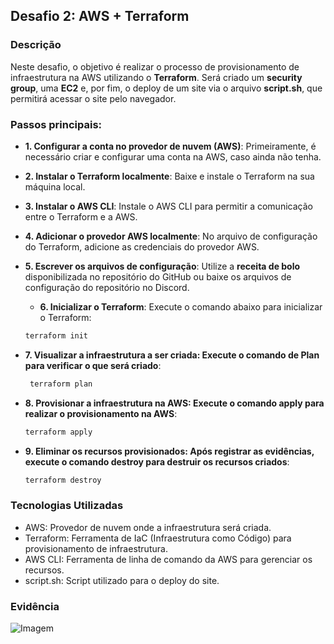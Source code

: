## Desafio 2: AWS + Terraform

### Descrição
Neste desafio, o objetivo é realizar o processo de provisionamento de infraestrutura na AWS utilizando o **Terraform**. Será criado um **security group**, uma **EC2** e, por fim, o deploy de um site via o arquivo **script.sh**, que permitirá acessar o site pelo navegador.

### Passos principais:

- **1. Configurar a conta no provedor de nuvem (AWS)**:
  Primeiramente, é necessário criar e configurar uma conta na AWS, caso ainda não tenha.

- **2. Instalar o Terraform localmente**:
  Baixe e instale o Terraform na sua máquina local.

- **3. Instalar o AWS CLI**:
  Instale o AWS CLI para permitir a comunicação entre o Terraform e a AWS.

- **4. Adicionar o provedor AWS localmente**:
  No arquivo de configuração do Terraform, adicione as credenciais do provedor AWS.

- **5. Escrever os arquivos de configuração**:
  Utilize a **receita de bolo** disponibilizada no repositório do GitHub ou baixe os arquivos de configuração do repositório no Discord.

  - **6. Inicializar o Terraform**:
  Execute o comando abaixo para inicializar o Terraform:
  ```bash
  terraform init

- **7. Visualizar a infraestrutura a ser criada: Execute o comando de Plan para verificar o que será criado**:
  ```bash
   terraform plan

- **8. Provisionar a infraestrutura na AWS: Execute o comando apply para realizar o provisionamento na AWS**:
  ```bash
  terraform apply
  
- **9. Eliminar os recursos provisionados: Após registrar as evidências, execute o comando destroy para destruir os recursos criados**:
  ```bash
  terraform destroy 

### Tecnologias Utilizadas
- AWS: Provedor de nuvem onde a infraestrutura será criada.
- Terraform: Ferramenta de IaC (Infraestrutura como Código) para provisionamento de infraestrutura.
- AWS CLI: Ferramenta de linha de comando da AWS para gerenciar os recursos.
- script.sh: Script utilizado para o deploy do site.

### Evidência
![Imagem]()


